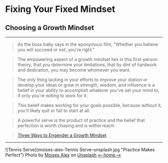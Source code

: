 # Fixing Your Fixed Mindset  
## Choosing a Growth Mindset
---
> As the boss baby says in the eponymous film, "Whether you believe you will succeed or not, you're right."  

> The empowering aspect of a growth mindset lies in this first-person theory, that you determine your limitations, that by dint of hardwork and dedication, you may become whomever you want.  

> The only thing lacking in your efforts to improve your station or develop your ideas or grow in strength, wisdom, and influence is a belief in your ability to accomplish whatever you've set your mind to, if only you're willing to work for it.   

> This belief makes working for your goals possible, because without it, you'll likely quit or fail to start at all.  

> A powerful serve is the product of practice and the belief that perfection is worth chasing and is within reach.  

> [Three Ways to Engender a Growth Mindset](GROWTH.md)

---
![Tennis Serve](moises-alex-Tennis Serve-unsplash.jpg "Practice Makes Perfect")
<span>Photo by <a href="https://unsplash.com/@arnok?utm_source=unsplash&amp;utm_medium=referral&amp;utm_content=creditCopyText">Moises Alex</a> on <a href="https://unsplash.com/@arnok?utm_source=unsplash&amp;utm_medium=referral&amp;utm_content=creditCopyText">Unsplash</a></span>
[<--home-->](MARKUP.md)
